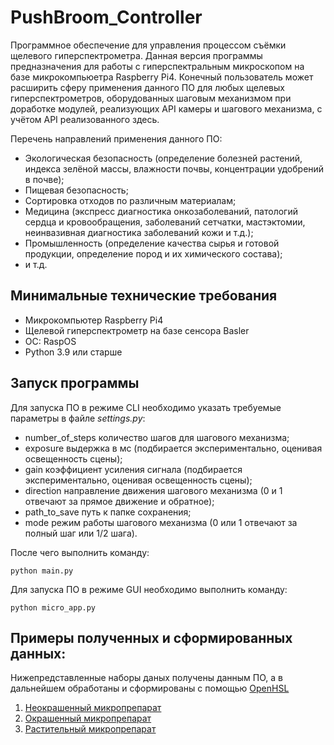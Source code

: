 # PushBroom_Controller

Программное обеспечение для управления процессом съёмки щелевого гиперспектрометра. Данная версия программы предназначения для работы с гиперспектральным микроскопом на базе микрокомпьюетра Raspberry Pi4.
Конечный пользователь может расширить сферу применения данного ПО для любых щелевых гиперспектрометров, оборудованных шаговым механизмом при доработке модулей, реализующих API камеры и шагового механизма,  с учётом API реализованного здесь.

Перечень направлений применения данного ПО:
- Экологическая безопасность (определение болезней растений, индекса зелёной массы, влажности почвы, концентрации удобрений в почве);
- Пищевая безопасность;
- Сортировка отходов по различным материалам;
- Медицина (экспресс диагностика онкозаболеваний, патологий сердца и кровообращения, заболеваний сетчатки, мастэктомии, неинвазивная диагностика заболеваний кожи и т.д.);
- Промышленность (определение качества сырья и готовой продукции, определение пород и их химического состава);
- и т.д.

## Минимальные технические требования
- Микрокомпьютер Raspberry Pi4
- Щелевой гиперспектрометр на базе сенсора Basler 
- ОС: RaspOS
- Python 3.9 или старше

## Запуск программы

Для запуска ПО в режиме CLI необходимо указать требуемые параметры в файле *settings.py*:
- number_of_steps количество шагов для шагового механизма;
- exposure выдержка в мс (подбирается экспериментально, оценивая освещенность сцены);
- gain коэффициент усиления сигнала (подбирается экспериментально, оценивая освещенность сцены);
- direction направление движения шагового механизма (0 и 1 отвечают за прямое движение и обратное);
- path_to_save путь к папке сохранения;
- mode режим работы шагового механизма (0 или 1 отвечают за полный шаг или 1/2 шага).

После чего выполнить команду:

`python main.py`

Для запуска ПО в режиме GUI необходимо выполнить команду:

`python micro_app.py`

## Примеры полученных и сформированных данных:

Нижепредставленные наборы даных получены данным ПО, а в дальнейшем обработаны и сформированы с помощью [OpenHSL](https://github.com/OpenHSL/OpenHSL)

1) [Неокрашенный микропрепарат](https://www.kaggle.com/datasets/openhsl/hyperdataset-unstained-tissue-microslide)
2) [Окрашенный микропрепарат](https://www.kaggle.com/datasets/openhsl/hyperdataset-stained-microscope)
3) [Растительный микропрепарат](https://www.kaggle.com/datasets/openhsl/hyperdata-plant-microscope) 
